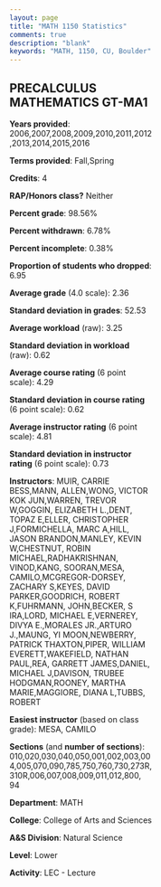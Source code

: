 ```yaml
---
layout: page
title: "MATH 1150 Statistics"
comments: true
description: "blank"
keywords: "MATH, 1150, CU, Boulder"
--- 
```

<head>
<script src="https://ajax.googleapis.com/ajax/libs/jquery/2.1.3/jquery.min.js"></script>
<script src="https://dl.dropboxusercontent.com/s/pc42nxpaw1ea4o9/highcharts.js?dl=0"></script>
<!-- <script src="../assets/js/highcharts.js"></script> -->
<style type="text/css">@font-face {
	font-family: "Bebas Neue";
	src: url(https://www.filehosting.org/file/details/544349/BebasNeue%20Regular.otf) format("opentype");
	}
	h1.Bebas { 
		font-family: "Bebas Neue", Verdana, Tahoma;
	}
</style>
</head>
<body>
	<div id="container" style="float: right; width: 45%; height: 88%; margin-left: 2.5%; margin-right: 2.5%;"></div>
	<script language="JavaScript">
		$(document).ready(function() {
		var chart = {type: 'column'};
		var title = {text: 'Grade Distribution'};
		var xAxis = {categories: ['A','B','C','D','F'],crosshair: true};
		var yAxis = {min: 0,title: {text: 'Percentage'}};
		var tooltip = {headerFormat: '<center><b><span style="font-size:20px">{point.key}</span></b></center>',
		               pointFormat: '<td style="padding:0"><b>{point.y:.1f}%</b></td>',
		               footerFormat: '</table>',shared: true,useHTML: true};
		var plotOptions = {column: {pointPadding: 0.0,borderWidth: 0}};  
		var credits = {enabled: false};var series= [{name: 'Percent',data: [22.42,29.47,23.74,11.05,13.32,]}];
		var json = {};
		json.chart = chart;
		json.title = title;
		json.tooltip = tooltip;
		json.xAxis = xAxis;
		json.yAxis = yAxis;  
		json.series = series;
		json.plotOptions = plotOptions;  
		json.credits = credits;
		$('#container').highcharts(json);
	});
	</script>
</body>
			   
## PRECALCULUS MATHEMATICS GT-MA1

**Years provided**: 2006,2007,2008,2009,2010,2011,2012,2013,2014,2015,2016

**Terms provided**: Fall,Spring

**Credits**: 4

**RAP/Honors class?** Neither

**Percent grade**: 98.56%

**Percent withdrawn**: 6.78%

**Percent incomplete**: 0.38%

**Proportion of students who dropped**: 6.95

**Average grade** (4.0 scale): 2.36

**Standard deviation in grades**: 52.53

**Average workload** (raw): 3.25

**Standard deviation in workload** (raw): 0.62

**Average course rating** (6 point scale): 4.29

**Standard deviation in course rating** (6 point scale): 0.62

**Average instructor rating** (6 point scale): 4.81

**Standard deviation in instructor rating** (6 point scale): 0.73

**Instructors**: MUIR, CARRIE BESS,MANN, ALLEN,WONG, VICTOR KOK JUN,WARREN, TREVOR W,GOGGIN, ELIZABETH L.,DENT, TOPAZ E,ELLER, CHRISTOPHER J,FORMICHELLA, MARC A,HILL, JASON BRANDON,MANLEY, KEVIN W,CHESTNUT, ROBIN MICHAEL,RADHAKRISHNAN, VINOD,KANG, SOORAN,MESA, CAMILO,MCGREGOR-DORSEY, ZACHARY S,KEYES, DAVID PARKER,GOODRICH, ROBERT K,FUHRMANN, JOHN,BECKER, S IRA,LORD, MICHAEL E,VERNEREY, DIVYA E.,MORALES JR.,ARTURO J.,MAUNG, YI MOON,NEWBERRY, PATRICK THAXTON,PIPER, WILLIAM EVERETT,WAKEFIELD, NATHAN PAUL,REA, GARRETT JAMES,DANIEL, MICHAEL J,DAVISON, TRUBEE HODGMAN,ROONEY, MARTHA MARIE,MAGGIORE, DIANA L,TUBBS, ROBERT

**Easiest instructor** (based on class grade): MESA, CAMILO

**Sections** (and **number of sections**): 010,020,030,040,050,001,002,003,004,005,070,090,785,750,760,730,273R,310R,006,007,008,009,011,012,800, 94

**Department**: MATH

**College**: College of Arts and Sciences

**A&S Division**: Natural Science

**Level**: Lower

**Activity**: LEC - Lecture